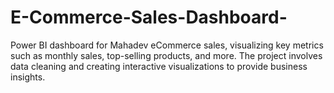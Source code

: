 # E-Commerce-Sales-Dashboard-
Power BI dashboard for Mahadev eCommerce sales, visualizing key metrics such as monthly sales, top-selling products, and more. The project involves data cleaning and creating interactive visualizations to provide business insights.
